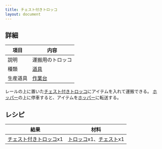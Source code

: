 ```yaml
---
title: チェスト付きトロッコ
layout: document
---
```

## 詳細

|項目|内容|
|---|---|
|説明|運搬用のトロッコ|
|種類|[道具](道具)|
|生産道具|[作業台](作業台)|

レールの上に置いた[チェスト付きトロッコ](チェスト付きトロッコ)にアイテムを入れて運搬できる。
[ホッパー](ホッパー)の上に停車すると、アイテムを[ホッパー](ホッパー)に転送する。

## レシピ

|結果|材料|
|---|---|
|[チェスト付きトロッコ](チェスト付きトロッコ)x1|[トロッコ](トロッコ)x1、[チェスト](チェスト)x1|
